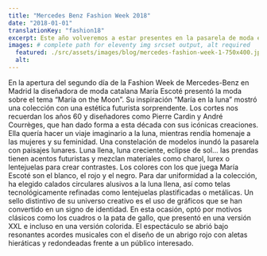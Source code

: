 ```yaml
---
title: "Mercedes Benz Fashion Week 2018"
date: "2018-01-01"
translationKey: "fashion18"
excerpt: Este año volveremos a estar presentes en la pasarela de moda española "Mercedes Benz Fashion Week" de Madrid
images: # complete path for eleventy img srcset output, alt required
  featured: ./src/assets/images/blog/mercedes-fashion-week-1-750x400.jpg
  alt:
---
```


En la apertura del segundo día de la Fashion Week de Mercedes-Benz en Madrid la diseñadora de moda catalana María Escoté presentó la moda sobre el tema “María on the Moon”. Su inspiración “María en la luna” mostró una colección con una estética futurista sorprendente. Los cortes nos recuerdan los años 60 y diseñadores como Pierre Cardin y André Courrèges, que han dado forma a esta década con sus icónicas creaciones. Ella quería hacer un viaje imaginario a la luna, mientras rendía homenaje a las mujeres y su feminidad. Una constelación de modelos inundó la pasarela con paisajes lunares. Luna llena, luna creciente, eclipse de sol... las prendas tienen acentos futuristas y mezclan materiales como charol, lurex o lentejuelas para crear contrastes. Los colores con los que juega María Escoté son el blanco, el rojo y el negro. Para dar uniformidad a la colección, ha elegido calados circulares alusivos a la luna llena, así como telas tecnológicamente refinadas como lentejuelas plastificadas o metálicas. Un sello distintivo de su universo creativo es el uso de gráficos que se han convertido en un signo de identidad. En esta ocasión, optó por motivos clásicos como los cuadros o la pata de gallo, que presentó en una versión XXL e incluso en una versión colorida. El espectáculo se abrió bajo resonantes acordes musicales con el diseño de un abrigo rojo con aletas hieráticas y redondeadas frente a un público interesado.
